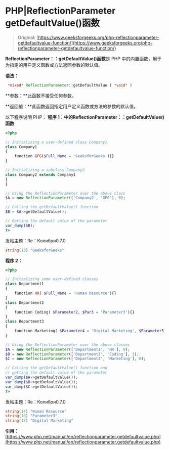 # PHP|ReflectionParameter getDefaultValue()函数

> Original: [https://www.geeksforgeeks.org/php-reflectionparameter-getdefaultvalue-function/](https://www.geeksforgeeks.org/php-reflectionparameter-getdefaultvalue-function/)

**ReflectionParameter：：getDefaultValue()函数**是 PHP 中的内置函数，用于为指定的用户定义函数或方法返回参数的默认值。

**语法：**

```php
 *mixed* ReflectionParameter::getDefaultValue ( *void* )
```

**参数：**此函数不接受任何参数。

**返回值：**此函数返回指定用户定义函数或方法的参数的默认值。

以下程序说明 PHP：
**程序 1：**中的**ReflectionParameter：：getDefaultValue()函数**

```php
<?php

// Initializing a user-defined class Company1
class Company1
{
    function GFG($Full_Name = 'GeeksforGeeks'){}
}

// Initializing a subclass Company2
class Company2 extends Company1
{
}

// Using the ReflectionParameter over the above class
$A = new ReflectionParameter(['Company2', 'GFG'], 0); 

// Calling the getDefaultValue() function
$B = $A->getDefaultValue();

// Getting the default value of the parameter
var_dump($B);
?>
```

发帖主题：Re：Колибри0.7.0

```php
string(13) "GeeksforGeeks"

```

**程序 2：**

```php
<?php

// Initializing some user-defined classes
class Department1
{
    function HR( $Full_Name = 'Human Resource'){}
}
class Department2
{
    function Coding( $Parameter2, $Par3 = 'Parameter3'){}
}
class Department3
{
    function Marketing( $Parameter4 = 'Digital Marketing', $Parameter5){}
}

// Using the ReflectionParameter over the above classes
$A = new ReflectionParameter(['Department1', 'HR'], 0);
$B = new ReflectionParameter(['Department2', 'Coding'], 1);
$C = new ReflectionParameter(['Department3', 'Marketing'], 0);

// Calling the getDefaultValue() function and 
// getting the default value of the parameter
var_dump($A->getDefaultValue());
var_dump($B->getDefaultValue());
var_dump($C->getDefaultValue());
?>
```

发帖主题：Re：Колибри0.7.0

```php
string(14) "Human Resource"
string(10) "Parameter3"
string(17) "Digital Marketing"

```

**引用：**[https://www.php.net/manual/en/reflectionparameter.getdefaultvalue.php](https://www.php.net/manual/en/reflectionparameter.getdefaultvalue.php)